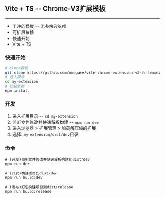 ## Vite + TS -- Chrome-V3扩展模板
---
- 干净的模板 -- 无多余的依赖
- 可扩展依赖
- 快速开始
- Vite + TS

### 快速开始

```sh
# clone模板
git clone https://github.com/omegaee/vite-chrome-extension-v3-ts-template.git my-extension
# 进入模板
cd my-extension
# 安装依赖
npm install
```

### 开发

1. 进入扩展目录 -- `cd my-extension`
2. 监听文件修改并快速解析构建 -- `npm run dev`
2. 进入浏览器 > 扩展管理 > 加载解压缩的扩展
3. 选择: `my-extension/dist/dev`目录

### 命令

```
# (开发)监听文件修改并快速解析构建到dist/dev
npm run dev

# (开发)构建项目到dist/dev
npm run build:dev

# (发布)打包构建项目到dist/release
npm run build:release
```

